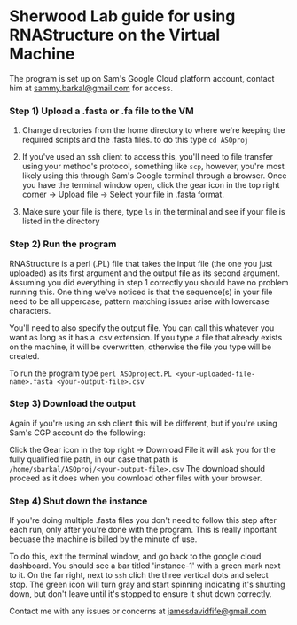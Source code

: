 # Sherwood Lab guide for using RNAStructure on the Virtual Machine

The program is set up on Sam's Google Cloud platform account, contact him at sammy.barkal@gmail.com for access. 

### Step 1) Upload a .fasta or .fa file to the VM



1) Change directories from the home directory to where we're keeping the required scripts and the .fasta files. to do this type `cd ASOproj`

2) If you've used an ssh client to access this, you'll need to file transfer using your method's protocol, something like `scp`, however, you're most likely using this through Sam's Google terminal through a browser. Once you have the terminal window open, click the gear icon in the top right corner -> Upload file -> Select your file in .fasta format.

3) Make sure your file is there, type `ls` in the terminal and see if your file is listed in the directory


### Step 2) Run the program 

RNAStructure is a perl (.PL) file that takes the input file (the one you just uploaded) as its first argument and the output file as its second argument. Assuming you did everything in step 1 correctly you should have no problem running this. One thing we've noticed is that the sequence(s) in your file need to be all uppercase, pattern matching issues arise with lowercase characters. 

You'll need to also specify the output file. You can call this whatever you want as long as it has a .csv extension. If you type a file that already exists on the machine, it will be overwritten, otherwise the file you type will be created.

To run the program type `perl ASOproject.PL <your-uploaded-file-name>.fasta <your-output-file>.csv`

### Step 3) Download the output

Again if you're using an ssh client this will be different, but if you're using Sam's CGP account do the following:

Click the Gear icon in the top right -> Download File
it will ask you for the fully qualified file path, in our case that path is `/home/sbarkal/ASOproj/<your-output-file>.csv`
The download should proceed as it does when you download other files with your browser. 

### Step 4) Shut down the instance

If you're doing multiple .fasta files you don't need to follow this step after each run, only after you're done with the program. This is really inportant becuase the machine is billed by the minute of use. 

To do this, exit the terminal window, and go back to the google cloud dashboard. You should see a bar titled 'instance-1' with a green mark next to it. On the far right, next to `ssh` clich the three vertical dots and select stop. The green icon will turn gray and start spinning indicating it's shutting down, but don't leave until it's stopped to ensure it shut down correctly. 

Contact me with any issues or concerns at jamesdavidfife@gmail.com 
